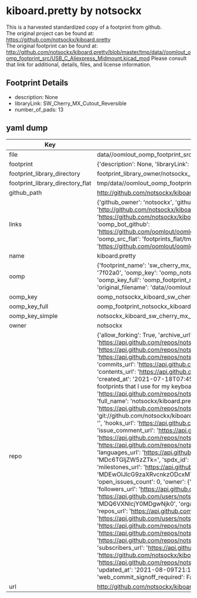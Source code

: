 # kiboard.pretty by notsockx  
This is a harvested standardized copy of a footprint from github.  
The original project can be found at:  
https://github.com/notsockx/kiboard.pretty  
The original footprint can be found at:
http://github.com/notsockx/kiboard.pretty/blob/master/tmp/data//oomlout_oomp_footprint_src/USB_C_Aliexpress_Midmount.kicad_mod
Please consult that link for additional, details, files, and license information.  
## Footprint Details
* description: None  
* libraryLink: SW_Cherry_MX_Cutout_Reversible  
* number_of_pads: 13  
## yaml dump  
| Key | Value |  
| --- | --- |  
| file | data//oomlout_oomp_footprint_src/kiboard.pretty/SW_Cherry_MX_Cutout_Reversible.kicad_mod |  
| footprint | {'description': None, 'libraryLink': 'SW_Cherry_MX_Cutout_Reversible', 'number_of_pads': 13} |  
| footprint_library_directory | footprint_library_owner/notsockx_kiboard.pretty |  
| footprint_library_directory_flat | tmp/data//oomlout_oomp_footprint_src/footprints_flat/notsockx_kiboard_sw_cherry_mx_cutout_reversible/working |  
| github_path | http://github.com/notsockx/kiboard.pretty/blob/master/tmp/data//oomlout_oomp_footprint_src/SW_Cherry_MX_Cutout_Reversible.kicad_mod |  
| links | {'github_owner': 'notsockx', 'github_repo_name': 'kiboard.pretty', 'github_src': 'http://github.com/notsockx/kiboard.pretty/blob/master/tmp/data//oomlout_oomp_footprint_src/USB_C_Aliexpress_Midmount.kicad_mod', 'github_src_repo': 'https://github.com/notsockx/kiboard.pretty', 'oomp_bot': 'tmp/data//oomlout_oomp_footprint_src/footprints/notsockx_kiboard_sw_cherry_mx_cutout_reversible/working', 'oomp_bot_github': 'https://github.com/oomlout/oomlout_oomp_footprint_bot/tree/main/tmp/data//oomlout_oomp_footprint_src/footprints/notsockx_kiboard_sw_cherry_mx_cutout_reversible/working', 'oomp_src_flat': 'footprints_flat/tmp/data//oomlout_oomp_footprint_src/footprints_flat/notsockx_kiboard_sw_cherry_mx_cutout_reversible/working', 'oomp_src_flat_github': 'https://github.com/oomlout/oomlout_oomp_footprint_src/tree/main/tmp/data//oomlout_oomp_footprint_src/footprints_flat/notsockx_kiboard_sw_cherry_mx_cutout_reversible/working'} |  
| name | kiboard.pretty |  
| oomp | {'footprint_name': 'sw_cherry_mx_cutout_reversible', 'library_name': 'kiboard', 'md5': '7f02a0ba9f1f6573f53246c2afab54c7', 'md5_10': '7f02a0ba9f', 'md5_5': '7f02a', 'md5_6': '7f02a0', 'oomp_key': 'oomp_notsockx_kiboard_sw_cherry_mx_cutout_reversible', 'oomp_key_extra': 'oomp_footprint_notsockx_kiboard_sw_cherry_mx_cutout_reversible', 'oomp_key_full': 'oomp_footprint_notsockx_kiboard_sw_cherry_mx_cutout_reversible_7f02a0', 'oomp_key_simple': 'notsockx_kiboard_sw_cherry_mx_cutout_reversible', 'original_filename': 'data//oomlout_oomp_footprint_src/kiboard.pretty/SW_Cherry_MX_Cutout_Reversible.kicad_mod', 'owner_name': 'notsockx'} |  
| oomp_key | oomp_notsockx_kiboard_sw_cherry_mx_cutout_reversible |  
| oomp_key_full | oomp_footprint_notsockx_kiboard_sw_cherry_mx_cutout_reversible |  
| oomp_key_simple | notsockx_kiboard_sw_cherry_mx_cutout_reversible |  
| owner | notsockx |  
| repo | {'allow_forking': True, 'archive_url': 'https://api.github.com/repos/notsockx/kiboard.pretty/{archive_format}{/ref}', 'archived': False, 'assignees_url': 'https://api.github.com/repos/notsockx/kiboard.pretty/assignees{/user}', 'blobs_url': 'https://api.github.com/repos/notsockx/kiboard.pretty/git/blobs{/sha}', 'branches_url': 'https://api.github.com/repos/notsockx/kiboard.pretty/branches{/branch}', 'clone_url': 'https://github.com/notsockx/kiboard.pretty.git', 'collaborators_url': 'https://api.github.com/repos/notsockx/kiboard.pretty/collaborators{/collaborator}', 'comments_url': 'https://api.github.com/repos/notsockx/kiboard.pretty/comments{/number}', 'commits_url': 'https://api.github.com/repos/notsockx/kiboard.pretty/commits{/sha}', 'compare_url': 'https://api.github.com/repos/notsockx/kiboard.pretty/compare/{base}...{head}', 'contents_url': 'https://api.github.com/repos/notsockx/kiboard.pretty/contents/{+path}', 'contributors_url': 'https://api.github.com/repos/notsockx/kiboard.pretty/contributors', 'created_at': '2021-07-18T07:45:28Z', 'default_branch': 'main', 'deployments_url': 'https://api.github.com/repos/notsockx/kiboard.pretty/deployments', 'description': 'Kicad footprints that I use for my keyboards', 'disabled': False, 'downloads_url': 'https://api.github.com/repos/notsockx/kiboard.pretty/downloads', 'events_url': 'https://api.github.com/repos/notsockx/kiboard.pretty/events', 'fork': False, 'forks': 0, 'forks_count': 0, 'forks_url': 'https://api.github.com/repos/notsockx/kiboard.pretty/forks', 'full_name': 'notsockx/kiboard.pretty', 'git_commits_url': 'https://api.github.com/repos/notsockx/kiboard.pretty/git/commits{/sha}', 'git_refs_url': 'https://api.github.com/repos/notsockx/kiboard.pretty/git/refs{/sha}', 'git_tags_url': 'https://api.github.com/repos/notsockx/kiboard.pretty/git/tags{/sha}', 'git_url': 'git://github.com/notsockx/kiboard.pretty.git', 'has_discussions': False, 'has_downloads': True, 'has_issues': True, 'has_pages': False, 'has_projects': True, 'has_wiki': True, 'homepage': '', 'hooks_url': 'https://api.github.com/repos/notsockx/kiboard.pretty/hooks', 'html_url': 'https://github.com/notsockx/kiboard.pretty', 'id': 387119929, 'is_template': False, 'issue_comment_url': 'https://api.github.com/repos/notsockx/kiboard.pretty/issues/comments{/number}', 'issue_events_url': 'https://api.github.com/repos/notsockx/kiboard.pretty/issues/events{/number}', 'issues_url': 'https://api.github.com/repos/notsockx/kiboard.pretty/issues{/number}', 'keys_url': 'https://api.github.com/repos/notsockx/kiboard.pretty/keys{/key_id}', 'labels_url': 'https://api.github.com/repos/notsockx/kiboard.pretty/labels{/name}', 'language': None, 'languages_url': 'https://api.github.com/repos/notsockx/kiboard.pretty/languages', 'license': {'key': 'gpl-3.0', 'name': 'GNU General Public License v3.0', 'node_id': 'MDc6TGljZW5zZTk=', 'spdx_id': 'GPL-3.0', 'url': 'https://api.github.com/licenses/gpl-3.0'}, 'merges_url': 'https://api.github.com/repos/notsockx/kiboard.pretty/merges', 'milestones_url': 'https://api.github.com/repos/notsockx/kiboard.pretty/milestones{/number}', 'mirror_url': None, 'name': 'kiboard.pretty', 'network_count': 0, 'node_id': 'MDEwOlJlcG9zaXRvcnkzODcxMTk5Mjk=', 'notifications_url': 'https://api.github.com/repos/notsockx/kiboard.pretty/notifications{?since,all,participating}', 'open_issues': 0, 'open_issues_count': 0, 'owner': {'avatar_url': 'https://avatars.githubusercontent.com/u/64080694?v=4', 'events_url': 'https://api.github.com/users/notsockx/events{/privacy}', 'followers_url': 'https://api.github.com/users/notsockx/followers', 'following_url': 'https://api.github.com/users/notsockx/following{/other_user}', 'gists_url': 'https://api.github.com/users/notsockx/gists{/gist_id}', 'gravatar_id': '', 'html_url': 'https://github.com/notsockx', 'id': 64080694, 'login': 'notsockx', 'node_id': 'MDQ6VXNlcjY0MDgwNjk0', 'organizations_url': 'https://api.github.com/users/notsockx/orgs', 'received_events_url': 'https://api.github.com/users/notsockx/received_events', 'repos_url': 'https://api.github.com/users/notsockx/repos', 'site_admin': False, 'starred_url': 'https://api.github.com/users/notsockx/starred{/owner}{/repo}', 'subscriptions_url': 'https://api.github.com/users/notsockx/subscriptions', 'type': 'User', 'url': 'https://api.github.com/users/notsockx'}, 'private': False, 'pulls_url': 'https://api.github.com/repos/notsockx/kiboard.pretty/pulls{/number}', 'pushed_at': '2021-08-09T20:44:30Z', 'releases_url': 'https://api.github.com/repos/notsockx/kiboard.pretty/releases{/id}', 'size': 26, 'ssh_url': 'git@github.com:notsockx/kiboard.pretty.git', 'stargazers_count': 0, 'stargazers_url': 'https://api.github.com/repos/notsockx/kiboard.pretty/stargazers', 'statuses_url': 'https://api.github.com/repos/notsockx/kiboard.pretty/statuses/{sha}', 'subscribers_count': 1, 'subscribers_url': 'https://api.github.com/repos/notsockx/kiboard.pretty/subscribers', 'subscription_url': 'https://api.github.com/repos/notsockx/kiboard.pretty/subscription', 'svn_url': 'https://github.com/notsockx/kiboard.pretty', 'tags_url': 'https://api.github.com/repos/notsockx/kiboard.pretty/tags', 'teams_url': 'https://api.github.com/repos/notsockx/kiboard.pretty/teams', 'temp_clone_token': None, 'topics': [], 'trees_url': 'https://api.github.com/repos/notsockx/kiboard.pretty/git/trees{/sha}', 'updated_at': '2021-08-09T21:13:11Z', 'url': 'https://api.github.com/repos/notsockx/kiboard.pretty', 'visibility': 'public', 'watchers': 0, 'watchers_count': 0, 'web_commit_signoff_required': False} |  
| url | http://github.com/notsockx/kiboard.pretty |  

